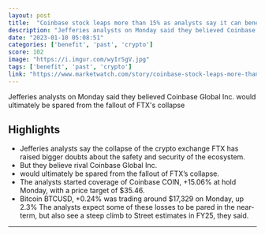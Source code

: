 ```yaml
---
layout: post
title:  "Coinbase stock leaps more than 15% as analysts say it can benefit from FTX's demise"
description: "Jefferies analysts on Monday said they believed Coinbase Global Inc. would ultimately be spared from the fallout of FTX's collapse"
date: "2023-01-10 05:08:51"
categories: ['benefit', 'past', 'crypto']
score: 102
image: "https://i.imgur.com/wyIrSgV.jpg"
tags: ['benefit', 'past', 'crypto']
link: "https://www.marketwatch.com/story/coinbase-stock-leaps-more-than-15-as-analysts-say-it-can-benefit-from-ftxs-demise-11673286732?siteid=mw_robin&amp;mod=mw_RHF"
---
```


Jefferies analysts on Monday said they believed Coinbase Global Inc. would ultimately be spared from the fallout of FTX's collapse

## Highlights

- Jefferies analysts say the collapse of the crypto exchange FTX has raised bigger doubts about the safety and security of the ecosystem.
- But they believe rival Coinbase Global Inc.
- would ultimately be spared from the fallout of FTX’s collapse.
- The analysts started coverage of Coinbase COIN, +15.06% at hold Monday, with a price target of $35.46.
- Bitcoin BTCUSD, +0.24% was trading around $17,329 on Monday, up 2.3% The analysts expect some of these losses to be pared in the near-term, but also see a steep climb to Street estimates in FY25, they said.

---
